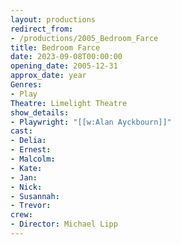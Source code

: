 ```yaml
---
layout: productions
redirect_from:
- /productions/2005_Bedroom_Farce
title: Bedroom Farce
date: 2023-09-08T00:00:00
opening_date: 2005-12-31
approx_date: year
Genres: 
- Play
Theatre: Limelight Theatre
show_details:
- Playwright: "[[w:Alan Ayckbourn]]"
cast:
- Delia:
- Ernest:
- Malcolm:
- Kate:
- Jan:
- Nick:
- Susannah:
- Trevor:
crew:
- Director: Michael Lipp
---
```

